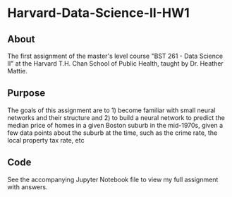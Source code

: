 # Harvard-Data-Science-II-HW1

## About

The first assignment of the master's level course "BST 261 - Data Science II" at the Harvard T.H. Chan School of Public Health, taught by Dr. Heather Mattie.

## Purpose

The goals of this assignment are to 1) become familiar with small neural networks and their structure and 2) to build a neural network to predict the median price of homes in a given Boston suburb in the mid-1970s, given a few data points about the suburb at the time, such as the crime rate, the local property tax rate, etc  

## Code

See the accompanying Jupyter Notebook file to view my full assignment with answers.
